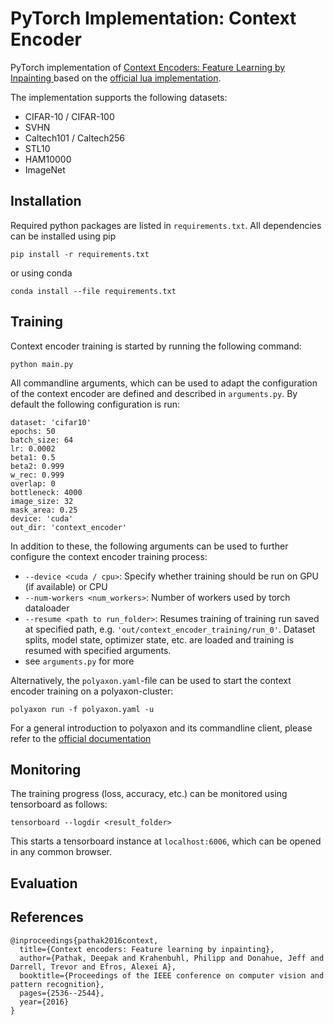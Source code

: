 # PyTorch Implementation: Context Encoder
PyTorch implementation of [Context Encoders: Feature Learning by Inpainting
](https://arxiv.org/abs/1604.07379) based on the [official lua implementation](https://github.com/pathak22/context-encoder).

The implementation supports the following datasets:
- CIFAR-10 / CIFAR-100
- SVHN
- Caltech101 / Caltech256
- STL10
- HAM10000
- ImageNet


## Installation
Required python packages are listed in `requirements.txt`. All dependencies can be installed using pip
```
pip install -r requirements.txt
```
or using conda
```
conda install --file requirements.txt
```

## Training
Context encoder training is started by running the following command:
```
python main.py
```
All commandline arguments, which can be used to adapt the configuration of the context encoder are defined and described in `arguments.py`.
By default the following configuration is run:
```
dataset: 'cifar10'
epochs: 50
batch_size: 64
lr: 0.0002
beta1: 0.5
beta2: 0.999
w_rec: 0.999
overlap: 0
bottleneck: 4000
image_size: 32
mask_area: 0.25
device: 'cuda'
out_dir: 'context_encoder'
```
In addition to these, the following arguments can be used to further configure the context encoder training process:
* `--device <cuda / cpu>`: Specify whether training should be run on GPU (if available) or CPU
* `--num-workers <num_workers>`: Number of workers used by torch dataloader
* `--resume <path to run_folder>`: Resumes training of training run saved at specified path, e.g. `'out/context_encoder_training/run_0'`. Dataset splits, model state, optimizer state, etc.
  are loaded and training is resumed with specified arguments.
* see `arguments.py` for more

Alternatively, the `polyaxon.yaml`-file can be used to start the context encoder training on a polyaxon-cluster:
```
polyaxon run -f polyaxon.yaml -u
```
For a general introduction to polyaxon and its commandline client, please refer to the [official documentation](https://github.com/polyaxon/polyaxon)
## Monitoring
The training progress (loss, accuracy, etc.) can be monitored using tensorboard as follows:
```
tensorboard --logdir <result_folder>
```
This starts a tensorboard instance at `localhost:6006`, which can be opened in any common browser.

## Evaluation


## References
```
@inproceedings{pathak2016context,
  title={Context encoders: Feature learning by inpainting},
  author={Pathak, Deepak and Krahenbuhl, Philipp and Donahue, Jeff and Darrell, Trevor and Efros, Alexei A},
  booktitle={Proceedings of the IEEE conference on computer vision and pattern recognition},
  pages={2536--2544},
  year={2016}
}
```